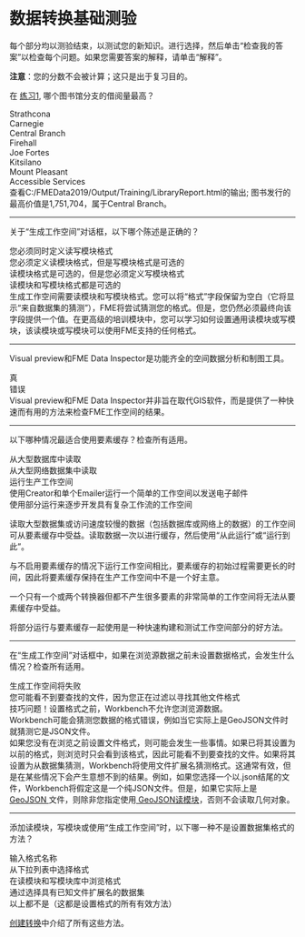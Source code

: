 # 数据转换基础测验

每个部分均以测验结束，以测试您的新知识。进行选择，然后单击“检查我的答案”以检查每个问题。如果您需要答案的解释，请单击“解释”。

**注意**：您的分数不会被计算；这只是出于复习目的。

<quiz name="">
  <question>
    <p>
      在 <a href="./1.Exercise1.md">练习1</a>, 哪个图书馆分支的借阅量最高？
    </p>
    <answer>Strathcona</answer><br>
    <answer>Carnegie</answer><br>
    <answer correct>Central Branch</answer><br>
    <answer>Firehall</answer><br>
    <answer>Joe Fortes</answer><br>
    <answer>Kitsilano</answer><br>
    <answer>Mount Pleasant</answer><br>
    <answer>Accessible Services</answer><br>
    <explanation>查看C:/FMEData2019/Output/Training/LibraryReport.html的输出; 图书发行的最高价值是1,751,704，属于Central Branch。</explanation>
  </question>
  
  ---
  
  <question>
    <p>
      关于“生成工作空间”对话框，以下哪个陈述是正确的？
    </p>
    <answer correct>您必须同时定义读写模块格式</answer><br>
    <answer>您必须定义读模块格式，但是写模块格式是可选的</answer><br>
    <answer>读模块格式是可选的，但是您必须定义写模块格式</answer><br>
    <answer>读模块和写模块格式都是可选的</answer><br>
    <explanation>生成工作空间需要读模块和写模块格式。您可以将“格式”字段保留为空白（它将显示“来自数据集的猜测”），FME将尝试猜测您的格式。但是，您仍然必须最终向该字段提供一个值。在更高级的培训模块中，您可以学习如何设置通用读模块或写模块，该读模块或写模块可以使用FME支持的任何格式。</explanation>
  </question>
  
  ---
  
  <question>
    <p>
      Visual preview和FME Data Inspector是功能齐全的空间数据分析和制图工具。
    </p>
    <answer>真</answer><br>
    <answer correct>错误</answer><br>
    <explanation> Visual preview和FME Data Inspector并非旨在取代GIS软件，而是提供了一种快速而有用的方法来检查FME工作空间的结果。</explanation>
  </question>
  
  ---
  
  <question multiple>
    <p>
      以下哪种情况最适合使用要素缓存？检查所有适用。
    </p>
    <answer correct>从大型数据库中读取</answer><br>
    <answer correct>从大型网络数据集中读取</answer><br>
    <answer>运行生产工作空间</answer><br>
    <answer>使用Creator和单个Emailer运行一个简单的工作空间以发送电子邮件</answer><br>
    <answercorrect>使用部分运行来逐步开发具有复杂工作流的工作空间</answer><br>
    <explanation>
      <p>
        读取大型数据集或访问速度较慢的数据（包括数据库或网络上的数据）的工作空间可从要素缓存中受益。读取数据一次以进行缓存，然后使用“从此运行”或“运行到此”。
      </p>
      <p>
        与不启用要素缓存的情况下运行工作空间相比，要素缓存的初始过程需要更长的时间，因此将要素缓存保持在生产工作空间中不是一个好主意。
      </p>
      <p>
        一个只有一个或两个转换器但都不产生很多要素的非常简单的工作空间将无法从要素缓存中受益。
      </p>
      <p>
        将部分运行与要素缓存一起使用是一种快速构建和测试工作空间部分的好方法。
      </p>
    </explanation>
  </question>
  
  ---
  
  <question multiple>
    <p>
      在“生成工作空间”对话框中，如果在浏览源数据之前未设置数据格式，会发生什么情况？检查所有适用。
    </p>
    <answer>生成工作空间将失败</answer><br>
    <answer correct>您可能看不到要查找的文件，因为您正在过滤以寻找其他文件格式</answer><br>
    <answer>技巧问题！设置格式之前，Workbench不允许您浏览源数据。</answer><br>
    <answer correct>Workbench可能会猜测您数据的格式错误，例如当它实际上是GeoJSON文件时就猜测它是JSON文件。</answer><br>
    <explanation>
        如果您没有在浏览之前设置文件格式，则可能会发生一些事情。如果已将其设置为以前的格式，则浏览时只会看到该格式，因此可能看不到要查找的文件。如果将其设置为从数据集猜测，Workbench将使用文件扩展名猜测格式。这通常有效，但是在某些情况下会产生意想不到的结果。例如，如果您选择一个以.json结尾的文件，Workbench将假定这是一个纯JSON文件。但是，如果它实际上是<a href="https://en.wikipedia.org/wiki/GeoJSON"> GeoJSON </a>文件，则除非您指定使用<a href="https://docs.safe.com/fme/html/FME_Desktop_Documentation/FME_ReadersWriters/geojson/geojson.htm"> GeoJSON读模块</a>，否则不会读取几何对象。
    </explanation>
  </question>
  
  ---
  
  <question>
    <p>
      添加读模块，写模块或使用“生成工作空间”时，以下哪一种不是设置数据集格式的方法？
    </p>
    <answer>输入格式名称</answer><br>
    <answer>从下拉列表中选择格式</answer><br>
    <answer>在读模块和写模块库中浏览格式</answer><br>
    <answer>通过选择具有已知文件扩展名的数据集</answer><br>
    <answer correct>以上都不是（这都是设置格式的所有有效方法）</answer><br>
    <explanation>
      <p>
        <a href="./1.05.CreatingATranslation.md">创建转换</a>中介绍了所有这些方法。
      </p>
    </explanation>
  </question>
</quiz>
 
